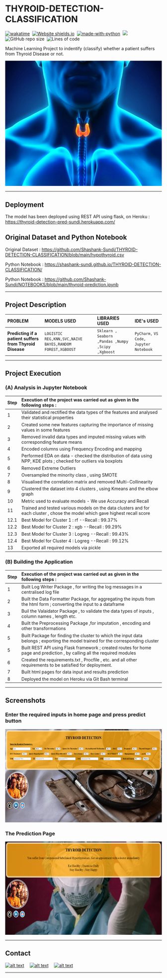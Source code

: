 # THYROID-DETECTION-CLASSIFICATION

[![wakatime](https://wakatime.com/badge/user/8f2e3b3a-321e-4119-b4f0-3a33c3752953/project/860a5125-f8c9-410b-adfb-5de83f6d2c5e.svg)](https://wakatime.com/badge/user/8f2e3b3a-321e-4119-b4f0-3a33c3752953/project/860a5125-f8c9-410b-adfb-5de83f6d2c5e)&nbsp;
[![Website shields.io](https://img.shields.io/website-up-down-green-red/http/shields.io.svg)](https://thyroid-detection-pred-sundi.herokuapp.com/)&nbsp;
[![made-with-python](https://img.shields.io/badge/Made%20with-Python-1f425f.svg)](https://www.python.org/)&nbsp;
<img src="https://img.shields.io/badge/Made%20with-Markdown-1f425f.svg">&nbsp;
![GitHub repo size](https://img.shields.io/github/repo-size/Shashank-Sundi/THYROID-DETECTION-CLASSIFICATION)&nbsp;
![Lines of code](https://img.shields.io/tokei/lines/github/Shashank-Sundi/THYROID-DETECTION-CLASSIFICATION?style=flat)

Machine Learning Project to indentify (classify) whether a patient suffers from Thyroid Disease or not.

<img src="static\images\thyroid-gland.jpg" alt="affair" />
<hr>

## Deployment

The model has been deployed using REST API using flask, on Heroku :  https://thyroid-detection-pred-sundi.herokuapp.com/


## Original Dataset and Python Notebook

Original Dataset : https://github.com/Shashank-Sundi/THYROID-DETECTION-CLASSIFICATION/blob/main/hypothyroid.csv

Python Notebook : https://shashank-sundi.github.io/THYROID-DETECTION-CLASSIFICATION/

Python Notebook : https://github.com/Shashank-Sundi/NOTEBOOKS/blob/main/thyroid-prediction.ipynb

<hr>

## Project Description

| PROBLEM | MODELS USED  |LIBRARIES USED   |IDE's USED|
| :-------- | :------- | :------------------------- | :-------|
| **Predicting if a patient suffers from Thyroid Disease**| `LOGISTIC REG,KNN,SVC,NAIVE BAYES,RANDOM FOREST,XGBOOST` | `Sklearn , Seaborn ,Pandas ,Numpy ,Scipy ,Xgboost `|`PyCharm,` `VS Code,` `Jupyter Notebook`|

<hr>

## Project Execution

### (A) **Analysis in Jupyter Notebook**

| **Step**|**Execution of the project was carried out as given in the following steps :** |
| :--------|:-------- | 
|1| Validated and rectified the data types of the features and analysed their statistical properties|
|2| Created some new features capturing the importance of missing values in some features
|3| Removed invalid data types and imputed missing values with corresponding feature means
|4|Encoded columns using Frequency Encoding and mapping
|5|Performed EDA on data - checked the distribution of data using NPP, KDE plots ; checked for outliers via boxplots
|6|Removed Extreme Outliers
|7| Oversampled the minority class , using SMOTE
|8| Visualixed the correlation matrix and removed Multi-Collinearity
|9|Clustered the dataset into 4 clusters , using Kmeans and the elbow graph
|10| Metric used to evaluate models - We use Accuracy and Recall
|11| Trained and tested various models on the data clusters and for each cluster , chose the model which gave highest recall score 
|12.1| Best Model for Cluster 1 : rf --Recall : 99.37%
|12.2|Best Model for Cluster 2 : xgb --Recall : 99.29%
|12.3|Best Model for Cluster 3 : Logreg --Recall : 99.43%
|12.4|Best Model for Cluster 4 : Logreg --Recall : 99.12%
|13| Exported all required models via pickle


### (B) **Building the Application**

| **Step**|**Execution of the project was carried out as given in the following steps :** |
| :--------|:-------- | 
|1| Built Log Writer Package , for writing the log messages in a centralised log file
|2| Built the Data Formatter Package, for aggregating the inputs from the html form ; converting the input to a dataframe
|3| Buil the Valaidator Package , to validate the data types of inputs , column names , length etc.
|4| Built the Preprocessing Package ,for imputation , encoding and other transformations
|5| Built Package for finding the cluster to which the input data belongs ; exporting the model trained for the corresponding cluster
|5| Built REST API using Flask framework ; created routes for home page and prediction , by calling all the required modules 
|6| Created the requirements.txt , Procfile , etc. and all other requirements to be satisfied for deployment.
|7| Built html pages for data input and results prediction
|8| Deployed the model on Heroku via Git Bash terminal

<hr>

## Screenshots

### **Enter the required inputs in home page and press predict button**

<img src="static\images\homethyroid.PNG" alt="FIFA" style="height: 300px; width:700px;"/>

### **The Prediction Page**

<img src="static\images\resultthyroid.PNG" alt="FIFA" style="height: 300px; width:700px;"/>

<hr>
  
## Contact

<a href="https://www.linkedin.com/in/shashank-sundi-4b78561b1"> ![alt text](https://img.shields.io/badge/linkedin-%230077B5.svg?style=for-the-badge&logo=linkedin&logoColor=white)</a>&emsp;
<a href="https://www.instagram.com/shashank_sundi13/">![alt text](https://img.shields.io/badge/Shashank_Sundi-%23E4405F.svg?style=for-the-badge&logo=Instagram&logoColor=white)</a>&emsp;
<a href="mailto:sundi.sn@gmail.com">![alt text](https://img.shields.io/badge/Gmail-D14836?style=for-the-badge&logo=gmail&logoColor=white)</a>

<hr>
